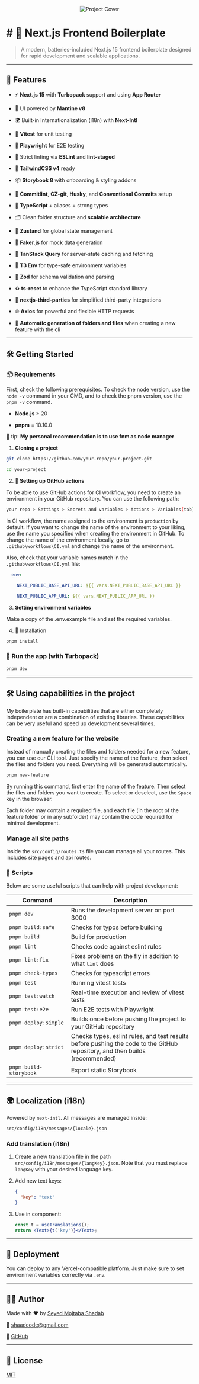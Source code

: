 <p align="center">
  <img src="./assets/Nextjs-Front-End-Boilerplate.png" alt="Project Cover" />
</p>

# # 🚀 Next.js Frontend Boilerplate

> A modern, batteries-included Next.js 15 frontend boilerplate designed for rapid development and scalable applications.

---

## 🎯 Features

- ⚡ **Next.js 15** with **Turbopack** support and using **App Router**

- 🎨 UI powered by **Mantine v8**

- 🌍 Built-in Internationalization (i18n) with **Next-Intl**

- 🧪 **Vitest** for unit testing

- 🧭 **Playwright** for E2E testing

- 🧼 Strict linting via **ESLint** and **lint-staged**

- 🎨 **TailwindCSS v4** ready

- 📦 **Storybook 8** with onboarding & styling addons

- 📖 **Commitlint**, **CZ-git**, **Husky**, and **Conventional Commits** setup

- 📐 **TypeScript** + aliases + strong types

- 🗂️ Clean folder structure and **scalable architecture**

- 🧠 **Zustand** for global state management

- 🎲 **Faker.js** for mock data generation

- 🔁 **TanStack Query** for server-state caching and fetching

- 🔐 **T3 Env** for type-safe environment variables

- 🧾 **Zod** for schema validation and parsing

- ♻️ **ts-reset** to enhance the TypeScript standard library

- 🧩 **nextjs-third-parties** for simplified third-party integrations

- 🌐 **Axios** for powerful and flexible HTTP requests

- 📁 **Automatic generation of folders and files** when creating a new feature with the cli

---

## 🛠️ Getting Started

### 📦 Requirements

First, check the following prerequisites. To check the node version, use the `node -v` command in your CMD, and to check the pnpm version, use the `pnpm -v` command.

- **Node.js** ≥ 20

- **pnpm** = 10.10.0

📍 tip: **My personal recommendation is to use fnm as node manager**

1. **Cloning a project**

```bash
git clone https://github.com/your-repo/your-project.git

cd your-project
```

2. **🤖 Setting up GitHub actions**

To be able to use GitHub actions for CI workflow, you need to create an environment in your GitHub repository. You can use the following path:

```bash
your repo > Settings > Secrets and variables > Actions > Variables(tab) > Manage environment variables > New environment
```

In CI workflow, the name assigned to the environment is `production` by default. If you want to change the name of the environment to your liking, use the name you specified when creating the environment in GitHub. To change the name of the environment locally, go to `.github\workflows\CI.yml` and change the name of the environment.

Also, check that your variable names match in the `.github\workflows\CI.yml` file:

```yaml
  env:

    NEXT_PUBLIC_BASE_API_URL: ${{ vars.NEXT_PUBLIC_BASE_API_URL }}

    NEXT_PUBLIC_APP_URL: ${{ vars.NEXT_PUBLIC_APP_URL }}
```

3. **Setting environment variables**

Make a copy of the .env.example file and set the required variables.

4. 🔧 Installation

```bash
pnpm install
```

### 🏁 Run the app (with Turbopack)

```bash
pnpm dev
```

---

## 🛠️ Using capabilities in the project

My boilerplate has built-in capabilities that are either completely independent or are a combination of existing libraries. These capabilities can be very useful and speed up development several times.

### Creating a new feature for the website

Instead of manually creating the files and folders needed for a new feature, you can use our CLI tool. Just specify the name of the feature, then select the files and folders you need. Everything will be generated automatically.

```bash
pnpm new-feature
```

By running this command, first enter the name of the feature. Then select the files and folders you want to create. To select or deselect, use the `Space` key in the browser.

Each folder may contain a required file, and each file (in the root of the feature folder or in any subfolder) may contain the code required for minimal development.



### Manage all site paths

Inside the `src/config/routes.ts` file you can manage all your routes. This includes site pages and api routes.



### 🧪 Scripts

Below are some useful scripts that can help with project development:

| Command                | Description                                                                                                                  |
| ---------------------- | ---------------------------------------------------------------------------------------------------------------------------- |
| `pnpm dev`             | Runs the development server on port 3000                                                                                     |
| `pnpm build:safe`      | Checks for typos before building                                                                                             |
| `pnpm build`           | Build for production                                                                                                         |
| `pnpm lint`            | Checks code against eslint rules                                                                                             |
| `pnpm lint:fix`        | Fixes problems on the fly in addition to what `lint` does                                                                    |
| `pnpm check-types`     | Checks for typescript errors                                                                                                 |
| `pnpm test`            | Running vitest tests                                                                                                         |
| `pnpm test:watch`      | Real-time execution and review of vitest tests                                                                               |
| `pnpm test:e2e`        | Run E2E tests with Playwright                                                                                                |
| `pnpm deploy:simple`   | Builds once before pushing the project to your GitHub repository                                                             |
| `pnpm deploy:strict`   | Checks types, eslint rules, and test results before pushing the code to the GitHub repository, and then builds (recommended) |
| `pnpm build-storybook` | Export static Storybook                                                                                                      |



---

## 🌍 Localization (i18n)

Powered by `next-intl`. All messages are managed inside:

```bash
src/config/i18n/messages/{locale}.json
```

### Add translation (i18n)

1. Create a new translation file in the path `src/config/i18n/messages/{langKey}.json`. Note that you must replace `langKey` with your desired language key.

2. Add new text keys:
   
   ```json
   {
     "key": "text"
   }
   ```

3. Use in component:
   
   ```jsx
   const t = useTranslations();
   return <Text>{t('key')}</Text>;
   ```




---

## 🚀 Deployment

You can deploy to any Vercel-compatible platform. Just make sure to set environment variables correctly via `.env`.

---

## 🧑‍💻 Author

Made with ❤️ by [Seyed Mojtaba Shadab](https://www.shaadcode.ir)

📧 shaadcode@gmail.com

🔗 [GitHub](https://github.com/shaadcode)

---

## 📄 License

[MIT](./LICENSE)

